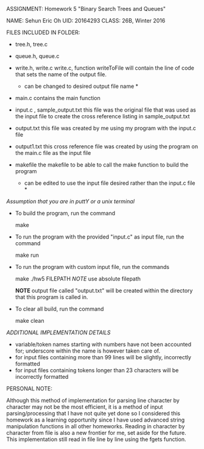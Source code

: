 ASSIGNMENT: Homework 5
	"Binary Search Trees and Queues"

NAME: Sehun Eric Oh
UID: 20164293
CLASS: 26B, Winter 2016



FILES INCLUDED IN FOLDER:
 - tree.h, tree.c
 - queue.h, queue.c
 - write.h, write.c
 	write.c, function writeToFile will contain the line of code that sets the name of the output file.
 	* can be changed to desired output file name *

 - main.c
	contains the main function

 - input.c , sample_output.txt
 	this file was the original file that was used as the input file 
 		to create the cross reference listing in sample_output.txt 

 - output.txt
 	this file was created by me using my program with the input.c file

 - output1.txt
 	this cross reference file was created by using the program on the main.c file as the input file

 - makefile
 	the makefile to be able to call the make function to build the program

 	* can be edited to use the input file desired rather than the input.c file *






*Assumption that you are in puttY or a unix terminal*
- To build the program, run the command	

	make

- To run the program with the provided "input.c" as input file, run the command

	make run

- To run the program with custom input file, run the commands

	make
	./hw5 FILEPATH 		*NOTE* use absolute filepath


	**NOTE** output file called "output.txt" will be created within the directory that this program is called in.

- To clear all build, run the command
	
	make clean



*ADDITIONAL IMPLEMENTATION DETAILS*
- variable/token names starting with numbers have not been accounted for; underscore within the name is however taken care of.
- for input files containing more than 99 lines will be slightly, incorrectly formatted
- for input files containing tokens longer than 23 characters will be incorrectly formatted


PERSONAL NOTE:

Although this method of implementation for parsing line character by character may not be the most efficient, it is a method of input parsing/processing that I have not quite yet done so I considered this homework as a learning opportunity since I have used advanced string manipulation functions in all other homeworks. Reading in character by character from file is also a new frontier for me, set aside for the future. This implementation still read in file line by line using the fgets function.








